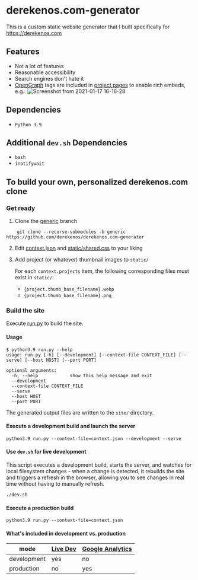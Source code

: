 # derekenos.com-generator
This is a custom static website generator that I built specifically for https://derekenos.com

## Features
- Not a lot of features
- Reasonable accessibility
- Search engines don't hate it
- [OpenGraph](https://ogp.me/) tags are included in [project pages](https://github.com/derekenos/derekenos.com-generator/blob/generic/pages/project-generator.py#L19-L52) to enable rich embeds, e.g.:
![Screenshot from 2021-01-17 16-16-28](https://user-images.githubusercontent.com/585182/104856230-6c213900-58df-11eb-8476-927c2f9d9ad3.png)


## Dependencies
- `Python 3.9`

## Additional `dev.sh` Dependencies
- `bash`
- `inotifywait` 

## To build your own, personalized derekenos.com clone

### Get ready

1. Clone the [generic](https://github.com/derekenos/derekenos.com-generator/tree/generic) branch

```
    git clone --recurse-submodules -b generic https://github.com/derekenos/derekenos.com-generator
```

2. Edit [context.json](https://github.com/derekenos/derekenos.com-generator/blob/generic/context.json) and [static/shared.css](https://github.com/derekenos/derekenos.com-generator/blob/generic/static/shared.css) to your liking

3. Add project (or whatever) thumbnail images to `static/`

    For each `context.projects` item, the following corresponding files must exist in `static/`:
      - `{project.thumb_base_filename}.webp`
      - `{project.thumb_base_filename}.png`

### Build the site

Execute [run.py](https://github.com/derekenos/derekenos.com-generator/blob/generic/run.py) to build the site.

#### Usage
```
$ python3.9 run.py --help
usage: run.py [-h] [--development] [--context-file CONTEXT_FILE] [--serve] [--host HOST] [--port PORT]

optional arguments:
  -h, --help            show this help message and exit
  --development
  --context-file CONTEXT_FILE
  --serve
  --host HOST
  --port PORT

```

The generated output files are written to the `site/` directory.

#### Execute a development build and launch the server

```
python3.9 run.py --context-file=context.json --development --serve 
```

#### Use `dev.sh` for live development
This script executes a development build, starts the server, and watches for local filesystem changes - when a change is detected, it rebuilds the site and triggers a refresh in the browser, allowing you to see changes in real time without having to manually refresh.
```
./dev.sh 
```

#### Execute a production build 
```
python3.9 run.py --context-file=context.json
```

#### What's included in development vs. production

| mode | [Live Dev](https://github.com/derekenos/derekenos.com-generator/blob/generic/includes/live_dev.py) | [Google Analytics](https://github.com/derekenos/derekenos.com-generator/blob/generic/includes/google_analytics.py) |
| --- | --- | --- |
| development | yes | no |
| production | no | yes |
